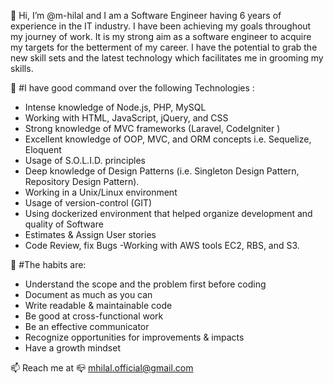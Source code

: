 👋 Hi, I’m @m-hilal and I am a Software Engineer having 6 years of experience in the IT industry. I have been achieving my goals throughout my journey of work. It is my strong aim as a software engineer to acquire my targets for the betterment of my career. I have the potential to grab the new skill sets and the latest technology which facilitates me in grooming my skills.

🌱 #I have good command over the following Technologies :
- Intense knowledge of Node.js, PHP, MySQL
- Working with HTML, JavaScript, jQuery, and CSS
- Strong knowledge of MVC frameworks (Laravel, CodeIgniter )
- Excellent knowledge of OOP, MVC, and ORM concepts i.e. Sequelize, Eloquent
- Usage of S.O.L.I.D. principles
- Deep knowledge of Design Patterns (i.e. Singleton Design Pattern, Repository Design Pattern).
- Working in a Unix/Linux environment
- Usage of version-control (GIT)
- Using dockerized environment that helped organize development and quality of Software
- Estimates & Assign User stories
- Code Review, fix Bugs
-Working with AWS tools EC2, RBS, and S3.

👀 #The habits are:
- Understand the scope and the problem first before coding
- Document as much as you can
- Write readable & maintainable code
- Be good at cross-functional work
- Be an effective communicator
- Recognize opportunities for improvements & impacts
- Have a growth mindset

📫 Reach me at :mailbox_closed: mhilal.official@gmail.com
